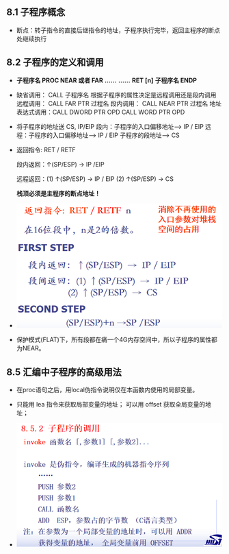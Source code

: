## 8.1 子程序概念

* 断点：转子指令的直接后继指令的地址，子程序执行完毕，返回主程序的断点处继续执行

## 8.2 子程序的定义和调用

* **子程序名  PROC  NEAR 或者 FAR**
                  **……**
                         **……**
    	        **RET   [n]**
  **子程序名  ENDP**

* 缺省调用：  CALL  子程序名
  根据子程序的属性决定是远程调用还是段内调用
  远程调用： CALL  FAR    PTR  过程名
  段内调用： CALL  NEAR PTR  过程名
  地址表达式调用：CALL  DWORD  PTR  OPD
                             CALL  WORD  PTR  OPD

* 将子程序的地址送 CS, IP/EIP
       段内：子程序的入口偏移地址--> IP / EIP
       远程：子程序的入口偏移地址--> IP / EIP
                 子程序的段地址--> CS

* 返回指令:  RET / RETF

  段内返回：↑(SP/ESP)  →  IP /EIP

  远程返回：(1) ↑(SP/ESP)  →  IP / EIP
                   (2) ↑(SP/ESP)  →  CS

  **栈顶必须是主程序的断点地址！**

* <img src="./笔记图片/image-20220513094642304.png" alt="image-20220513094642304" style="zoom:67%;" />

* 保护模式(FLAT)下，所有段都在痛一个4G内存空间中，所以子程序的属性都为NEAR。

## 8.5 汇编中子程序的高级用法

* 在proc语句之后，用local伪指令说明仅在本函数内使用的局部变量。
* 只能用 lea 指令来获取局部变量的地址；
  可以用 offset 获取全局变量的地址；

* <img src="./笔记图片/image-20220513100629596.png" alt="image-20220513100629596" style="zoom:67%;" />